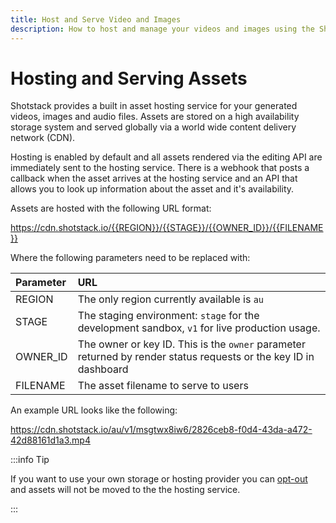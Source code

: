 ```yaml
---
title: Host and Serve Video and Images
description: How to host and manage your videos and images using the Shotstack CDN and Serve API.
---
```


# Hosting and Serving Assets

Shotstack provides a built in asset hosting service for your generated videos, images and audio files. Assets are
stored on a high availability storage system and served globally via a world wide content delivery network (CDN).

Hosting is enabled by default and all assets rendered via the editing API are immediately sent to the hosting service.
There is a webhook that posts a callback when the asset arrives at the hosting service and an API that allows you
to look up information about the asset and it's availability.

Assets are hosted with the following URL format:

https://cdn.shotstack.io/{{REGION}}/{{STAGE}}/{{OWNER_ID}}/{{FILENAME}}

Where the following parameters need to be replaced with:

| Parameter   | URL                         |
| :-----------| :-------------------------- |
| REGION      | The only region currently available is `au` |
| STAGE       | The staging environment: `stage` for the development sandbox, `v1` for live production usage. |
| OWNER_ID    | The owner or key ID. This is the `owner` parameter returned by render status requests or the key ID in dashboard |
| FILENAME    | The asset filename to serve to users |

An example URL looks like the following:

https://cdn.shotstack.io/au/v1/msgtwx8iw6/2826ceb8-f0d4-43da-a472-42d88161d1a3.mp4

:::info Tip

If you want to use your own storage or hosting provider you can [opt-out](self-host.md) and assets will not be moved to 
the the hosting service.

:::